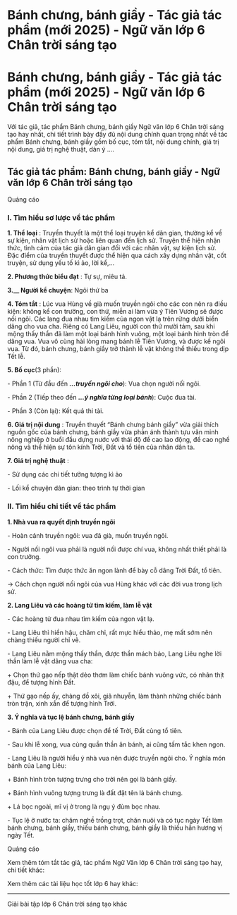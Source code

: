 # Bánh chưng, bánh giầy - Tác giả tác phẩm (mới 2025) - Ngữ văn lớp 6 Chân trời sáng tạo

# Bánh chưng, bánh giầy - Tác giả tác phẩm (mới 2025) - Ngữ văn lớp 6 Chân trời sáng tạo

Với tác giả, tác phẩm Bánh chưng, bánh giầy Ngữ văn lớp 6 Chân trời sáng tạo hay nhất, chi tiết trình bày đầy đủ nội dung chính quan trọng nhất về tác phẩm Bánh chưng, bánh giầy gồm bố cục, tóm tắt, nội dung chính, giá trị nội dung, giá trị nghệ thuật, dàn ý ....

## Tác giả tác phẩm: Bánh chưng, bánh giầy - Ngữ văn lớp 6 Chân trời sáng tạo

Quảng cáo

### **I. Tìm hiểu sơ lược về tác phẩm**

**1\. Thể loại** : Truyền thuyết là một thể loại truyện kể dân gian, thường kể về sự kiện, nhân vật lịch sử hoặc liên quan đến lịch sử. Truyện thể hiện nhận thức, tình cảm của tác giả dân gian đối với các nhân vật, sự kiện lịch sử. Đặc điểm của truyền thuyết được thể hiện qua cách xây dựng nhân vật, cốt truyện, sử dụng yếu tố kì ảo, lời kể,…

**2\. Phương thức biểu đạt** : Tự sự, miêu tả.

**3.__ Người kể chuyện**: Ngôi thứ ba

**4\. Tóm tắt** : Lúc vua Hùng về già muốn truyền ngôi cho các con nên ra điều kiện: không kể con trưởng, con thứ, miễn ai làm vừa ý Tiên Vương sẽ được nối ngôi. Các lang đua nhau tìm kiếm của ngon vật lạ trên rừng dưới biển dâng cho vua cha. Riêng có Lang Liêu, người con thứ mười tám, sau khi mộng thấy thần đã làm một loại bánh hình vuông, một loại bánh hình tròn để dâng vua. Vua vô cùng hài lòng mang bánh lễ Tiên Vương, và được kế ngôi vua. Từ đó, bánh chưng, bánh giầy trở thành lễ vật không thể thiếu trong dịp Tết lễ.

**5\. Bố cục**(3 phần): 

\- Phần 1 (Từ đầu đến **_...truyền ngôi cho_**): Vua chọn người nối ngôi.

\- Phần 2 (Tiếp theo đến **_...ý nghĩa từng loại bánh_**): Cuộc đua tài.

\- Phần 3 (Còn lại): Kết quả thi tài.

**6\. Giá trị nội dung** : Truyền thuyết “Bánh chưng bánh giầy” vừa giải thích nguồn gốc của bánh chưng, bánh giầy vừa phản ánh thành tựu văn minh nông nghiệp ở buổi đầu dựng nước với thái độ đề cao lao động, đề cao nghề nông và thể hiện sự tôn kính Trời, Đất và tổ tiên của nhân dân ta.

**7\. Giá trị nghệ thuật** : 

\- Sử dụng các chi tiết tưởng tượng kì ảo

\- Lối kể chuyện dân gian: theo trình tự thời gian

### **II. Tìm hiểu chi tiết về tác phẩm**

**1\. Nhà vua ra quyết định truyền ngôi**

\- Hoàn cảnh truyền ngôi: vua đã già, muốn truyền ngôi.

\- Người nối ngôi vua phải là người nối được chí vua, không nhất thiết phải là con trưởng.

\- Cách thức: Tìm được thức ăn ngon lành để bày cỗ dâng Trời Đất, tổ tiên.

→ Cách chọn người nối ngôi của vua Hùng khác với các đời vua trong lịch sử.

**2\. Lang Liêu và các hoàng tử tìm kiếm, làm lễ vật**

\- Các hoàng tử đua nhau tìm kiếm của ngon vật lạ.

\- Lang Liêu thì hiền hậu, chăm chỉ, rất mực hiểu thảo, mẹ mất sớm nên chàng thiếu người chỉ vẽ.

\- Lang Liêu nằm mộng thấy thần, được thần mách bảo, Lang Liêu nghe lời thần làm lễ vật dâng vua cha:

\+ Chọn thứ gạo nếp thật dẻo thơm làm chiếc bánh vuông vức, có nhân thịt đậu, để tượng hình Đất.

\+ Thứ gạo nếp ấy, chàng đồ xôi, giã nhuyễn, làm thành những chiếc bánh tròn trặn, xinh xắn để tượng hình Trời.

**3\. Ý nghĩa và tục lệ bánh chưng, bánh giầy**

\- Bánh của Lang Liêu được chọn để tế Trời, Đất cùng tổ tiên.

\- Sau khi lễ xong, vua cùng quần thần ăn bánh, ai cũng tấm tắc khen ngon.

\- Lang Liêu là người hiểu ý nhà vua nên được truyền ngôi cho. Ý nghĩa món bánh của Lang Liêu:

\+ Bánh hình tròn tượng trưng cho trời nên gọi là bánh giầy.

\+ Bánh hình vuông tượng trưng là đất đặt tên là bánh chưng.

\+ Lá bọc ngoài, mĩ vị ở trong là ngụ ý đùm bọc nhau.

\- Tục lệ ở nước ta: chăm nghề trồng trọt, chăn nuôi và có tục ngày Tết làm bánh chưng, bánh giầy, thiếu bánh chưng, bánh giầy là thiếu hẳn hương vị ngày Tết.

Quảng cáo

Xem thêm tóm tắt tác giả, tác phẩm Ngữ Văn lớp 6 Chân trời sáng tạo hay, chi tiết khác:

Xem thêm các tài liệu học tốt lớp 6 hay khác:

* * *

Giải bài tập lớp 6 Chân trời sáng tạo khác

